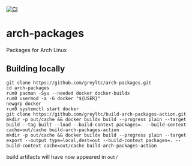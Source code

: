 [![CI](https://github.com/greyltc/arch-packages/actions/workflows/build.yml/badge.svg)](https://github.com/greyltc/arch-packages/actions/workflows/build.yml)
# arch-packages
Packages for Arch Linux
## Building locally
```
git clone https://github.com/greyltc/arch-packages.git
cd arch-packages
run0 pacman -Syu --needed docker docker-buildx
run0 usermod -a -G docker "${USER}"
newgrp docker
run0 systemctl start docker
git clone https://github.com/greyltc/build-arch-packages-action.git
mkdir -p out/cache && docker buildx build --progress plain --target build --tag built --load --build-context packages=. --build-context cache=out/cache build-arch-packages-action
mkdir -p out/cache && docker buildx build --progress plain --target export --output type=local,dest=out --build-context packages=. --build-context cache=out/cache build-arch-packages-action
```
build artifacts will have now appeared in `out/`
